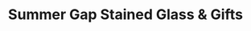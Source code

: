 ---
title: "Summer Gap Stained Glass & Gifts"
url: /lincoln-city/summer-gap-stained-glass-und-gifts/
shop: Andenken
---